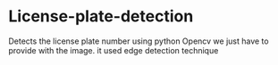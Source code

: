 # License-plate-detection

Detects the license plate number using python Opencv we just have to provide with the image.
it used edge detection technique